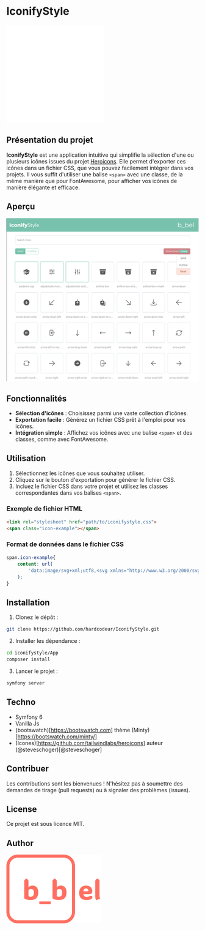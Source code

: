 # IconifyStyle

![Logo du projet|200](./media/IconifyStyle_logo.svg)

## Présentation du projet

**IconifyStyle** est une application intuitive qui simplifie la sélection d'une ou plusieurs icônes issues du projet [Heroicons](https://github.com/tailwindlabs/heroicons). Elle permet d'exporter ces icônes dans un fichier CSS, que vous pouvez facilement intégrer dans vos projets. Il vous suffit d'utiliser une balise `<span>` avec une classe, de la même manière que pour FontAwesome, pour afficher vos icônes de manière élégante et efficace.

## Aperçu

![Aperçu du projet](./media/iconifyStyle_preview.png)

## Fonctionnalités

- **Sélection d'icônes** : Choisissez parmi une vaste collection d'icônes.
- **Exportation facile** : Générez un fichier CSS prêt à l'emploi pour vos icônes.
- **Intégration simple** : Affichez vos icônes avec une balise `<span>` et des classes, comme avec FontAwesome.

## Utilisation

1. Sélectionnez les icônes que vous souhaitez utiliser.
2. Cliquez sur le bouton d'exportation pour générer le fichier CSS.
3. Incluez le fichier CSS dans votre projet et utilisez les classes correspondantes dans vos balises `<span>`.

### Exemple de fichier HTML

```html
<link rel="stylesheet" href="path/to/iconifystyle.css">
<span class="icon-example"></span>

```

### Format de données dans le fichier CSS

``` css
span.icon-example{
    content: url(
        'data:image/svg+xml;utf8,<svg xmlns="http://www.w3.org/2000/svg" viewBox="0 0 24 24" fill="currentColor" aria-hidden="true"><path d="M11.7 2.805a.75.75 0 01.6 0A60.65 60.65 0 0122.83 8.72a.75.75 0 01-.231 1.337 49.949 49.949 0 00-9.902 3.912l-.003.002-.34.18a.75.75 0 01-.707 0A50.009 50.009 0 007.5 12.174v"/></svg>'
    );
}
```

## Installation

1. Clonez le dépôt :

```bash
git clone https://github.com/hardcodeur/IconifyStyle.git
```

2. Installer les dépendance :

```bash
cd iconifystyle/App
composer install
```

3. Lancer le projet :

```bash
symfony server  
```

## Techno

- Symfony 6
- Vanilla Js
- (bootswatch)[https://bootswatch.com] thème (Minty)[https://bootswatch.com/minty/]
- (Icones)[https://github.com/tailwindlabs/heroicons] auteur (@steveschoger)[@steveschoger]

## Contribuer
Les contributions sont les bienvenues ! N'hésitez pas à soumettre des demandes de tirage (pull requests) ou à signaler des problèmes (issues).

## License
Ce projet est sous licence MIT.

## Author
![author logo](./media/author_logo.svg)